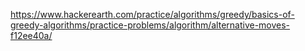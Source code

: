 https://www.hackerearth.com/practice/algorithms/greedy/basics-of-greedy-algorithms/practice-problems/algorithm/alternative-moves-f12ee40a/
